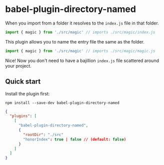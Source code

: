 # babel-plugin-directory-named

When you import from a folder it resolves to the `index.js` file
in that folder.

```js
import { magic } from './src/magic' // imports ./src/magic/index.js
```

This plugin allows you to name the entry file the same as the folder.

```js
import { magic } from './src/magic' // imports ./src/magic/magic.js
```

Nice! Now you don't need to have a bajillion `index.js` file scattered around
your project.

## Quick start

Install the plugin first:

```terminal
npm install --save-dev babel-plugin-directory-named
```

```json
{
  "plugins": [
    [
      "babel-plugin-directory-named",
      {
        "rootDir": "./src"
        "honorIndex": true | false // (default: false)
      }
    ]
  ]
}
```

